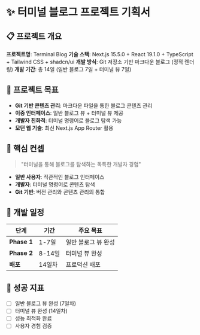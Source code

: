 # ✨ 터미널 블로그 프로젝트 기획서

## 📋 프로젝트 개요

**프로젝트명**: Terminal Blog
**기술 스택**: Next.js 15.5.0 + React 19.1.0 + TypeScript + Tailwind CSS + shadcn/ui
**개발 방식**: Git 저장소 기반 마크다운 블로그 (정적 렌더링)
**개발 기간**: 총 14일 (일반 블로그 7일 + 터미널 뷰 7일)

## 🎯 프로젝트 목표

- **Git 기반 콘텐츠 관리**: 마크다운 파일을 통한 블로그 콘텐츠 관리
- **이중 인터페이스**: 일반 블로그 뷰 + 터미널 뷰 제공
- **개발자 친화적**: 터미널 명령어로 블로그 탐색 가능
- **모던 웹 기술**: 최신 Next.js App Router 활용

## 🎨 핵심 컨셉

> "터미널을 통해 블로그를 탐색하는 독특한 개발자 경험"

- **일반 사용자**: 직관적인 블로그 인터페이스
- **개발자**: 터미널 명령어로 콘텐츠 탐색
- **Git 기반**: 버전 관리와 콘텐츠 관리의 통합

## 📅 개발 일정

| 단계        | 기간   | 주요 목표           |
| ----------- | ------ | ------------------- |
| **Phase 1** | 1-7일  | 일반 블로그 뷰 완성 |
| **Phase 2** | 8-14일 | 터미널 뷰 완성      |
| **배포**    | 14일차 | 프로덕션 배포       |

## 🚀 성공 지표

- [ ] 일반 블로그 뷰 완성 (7일차)
- [ ] 터미널 뷰 완성 (14일차)
- [ ] 성능 최적화 완료
- [ ] 사용자 경험 검증
